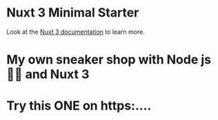 # Nuxt 3 Minimal Starter

Look at the [Nuxt 3 documentation](https://nuxt.com/docs/getting-started/introduction) to learn more.

# My own sneaker shop with Node js🏳️‍🌈 and Nuxt 3 


# Try this ONE on https:....


